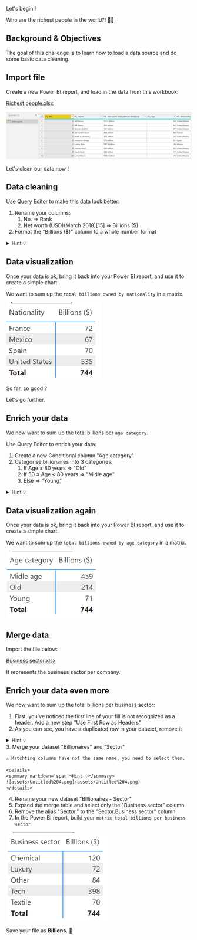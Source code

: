 Let's begin !

Who are the richest people in the world?! 🕵️‍♂️

## Background & Objectives

The goal of this challenge is to learn how to load a data source and do some basic data cleaning.

## Import file

Create a new Power BI report, and load in the data from this workbook:

[Richest people.xlsx](assets/Richest_people.xlsx)

![assets/Untitled.png](assets/Untitled.png)

Let's clean our data now !

## Data cleaning

Use Query Editor to make this data look better:

1. Rename your columns:
    1. No. ⇒ Rank
    2. Net worth (USD)(March 2018)[15] ⇒ Billions ($)
2. Format the "Billions ($)" column to a whole number format
<details>
<summary markdown='span'>Hint 💡</summary>
- (Step 0: Replace the "." (point) with a "," (coma) )
- Step 1: Replace the word billion with an empty string.
- Step 2: Replace the $ symbol with an empty string.
- Step 3: Convert the resulting column to a whole number.
</details>

## Data visualization

Once your data is ok, bring it back into your Power BI report, and use it to create a simple chart.

We want to sum up the `total billions owned by nationality` in a matrix.

![assets/Untitled%201.png](assets/Untitled%201.png)

So far, so good ?

Let's go further.

## Enrich your data

We now want to sum up the total billions per `age category`.

Use Query Editor to enrich your data:

1. Create a new Conditional column "Age category"
2. Categorise billionaires into 3 categories:
    1. If Age ≥ 80 years ⇒ "Old"
    2. If 50 ≤ Age < 80 years ⇒ "Midle age"
    3. Else ⇒ "Young"
<details>
<summary markdown='span'>Hint 💡</summary>
- Condition to apply below:

![assets/Untitled%202.png](assets/Untitled%202.png)
</details>

## Data visualization again

Once your data is ok, bring it back into your Power BI report, and use it to create a simple chart.

We want to sum up the `total billions owned by age category` in a matrix.

![assets/Untitled%203.png](assets/Untitled%203.png)

## Merge data

Import the file below:

[Business sector.xlsx](assets/Business_sector.xlsx)

It represents the business sector per company.

## Enrich your data even more

We now want to sum up the total billions per business sector:

1. First, you've noticed the first line of your fill is not recognized as a header. Add a new step "Use First Row as Headers"
2. As you can see, you have a duplicated row in your dataset, remove it
  <details>
  <summary markdown='span'>Hint 💡</summary>
  - Select all columns
  - Home ⇒ Remove rows ⇒ Remove duplicates
  </details>
3. Merge your dataset "Billionaires" and "Sector"

    ⚠ Matchting columns have not the same name, you need to select them.

    <details>
    <summary markdown='span'>Hint 💡</summary>
    ![assets/Untitled%204.png](assets/Untitled%204.png)
    </details>
4. Rename your new dataset "Billionaires - Sector"
5. Expand the merge table and select only the "Business sector" column
6. Remove the alias "Sector." to the "Sector.Business sector" column
7. In the Power BI report, build your `matrix total billions per business sector`

![assets/Untitled%205.png](assets/Untitled%205.png)

Save your file as **Billions**. 💾
